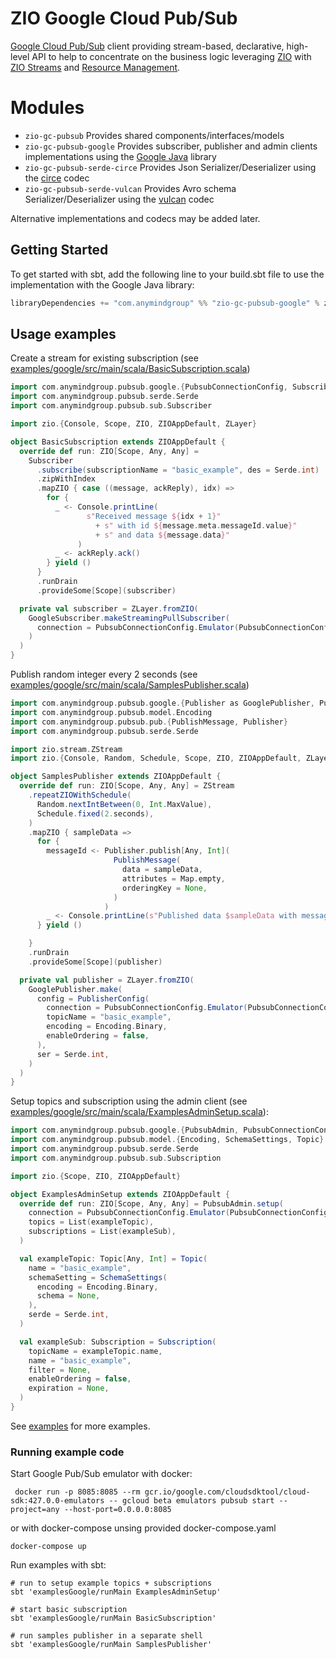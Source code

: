 # ZIO Google Cloud Pub/Sub

[Google Cloud Pub/Sub](https://cloud.google.com/pubsub) client providing stream-based, declarative, high-level API to help to concentrate on the business logic 
leveraging [ZIO](https://zio.dev) with [ZIO Streams](https://zio.dev/reference/stream) and [Resource Management](https://zio.dev/reference/resource).

# Modules
 - `zio-gc-pubsub` Provides shared components/interfaces/models
 - `zio-gc-pubsub-google` Provides subscriber, publisher and admin clients implementations using the [Google Java](https://cloud.google.com/java/docs/reference/google-cloud-pubsub/latest/overview) library
 - `zio-gc-pubsub-serde-circe` Provides Json Serializer/Deserializer using the [circe](https://circe.github.io/circe) codec
 - `zio-gc-pubsub-serde-vulcan` Provides Avro schema Serializer/Deserializer using the [vulcan](https://fd4s.github.io/vulcan) codec

Alternative implementations and codecs may be added later.

## Getting Started

To get started with sbt, add the following line to your build.sbt file to use the implementation with the Google Java library:
```scala
libraryDependencies += "com.anymindgroup" %% "zio-gc-pubsub-google" % zioGcPubsubVersion
```

## Usage examples

Create a stream for existing subscription (see [examples/google/src/main/scala/BasicSubscription.scala](examples/google/src/main/scala/BasicSubscription.scala))
```scala
import com.anymindgroup.pubsub.google.{PubsubConnectionConfig, Subscriber as GoogleSubscriber}
import com.anymindgroup.pubsub.serde.Serde
import com.anymindgroup.pubsub.sub.Subscriber

import zio.{Console, Scope, ZIO, ZIOAppDefault, ZLayer}

object BasicSubscription extends ZIOAppDefault {
  override def run: ZIO[Scope, Any, Any] =
    Subscriber
      .subscribe(subscriptionName = "basic_example", des = Serde.int)
      .zipWithIndex
      .mapZIO { case ((message, ackReply), idx) =>
        for {
          _ <- Console.printLine(
                 s"Received message ${idx + 1}"
                   + s" with id ${message.meta.messageId.value}"
                   + s" and data ${message.data}"
               )
          _ <- ackReply.ack()
        } yield ()
      }
      .runDrain
      .provideSome[Scope](subscriber)

  private val subscriber = ZLayer.fromZIO(
    GoogleSubscriber.makeStreamingPullSubscriber(
      connection = PubsubConnectionConfig.Emulator(PubsubConnectionConfig.GcpProject("any"), "localhost:8085")
    )
  )
}
```

Publish random integer every 2 seconds (see [examples/google/src/main/scala/SamplesPublisher.scala](examples/google/src/main/scala/SamplesPublisher.scala))
```scala
import com.anymindgroup.pubsub.google.{Publisher as GooglePublisher, PublisherConfig, PubsubConnectionConfig}
import com.anymindgroup.pubsub.model.Encoding
import com.anymindgroup.pubsub.pub.{PublishMessage, Publisher}
import com.anymindgroup.pubsub.serde.Serde

import zio.stream.ZStream
import zio.{Console, Random, Schedule, Scope, ZIO, ZIOAppDefault, ZLayer, durationInt}

object SamplesPublisher extends ZIOAppDefault {
  override def run: ZIO[Scope, Any, Any] = ZStream
    .repeatZIOWithSchedule(
      Random.nextIntBetween(0, Int.MaxValue),
      Schedule.fixed(2.seconds),
    )
    .mapZIO { sampleData =>
      for {
        messageId <- Publisher.publish[Any, Int](
                       PublishMessage(
                         data = sampleData,
                         attributes = Map.empty,
                         orderingKey = None,
                       )
                     )
        _ <- Console.printLine(s"Published data $sampleData with message id ${messageId.value}")
      } yield ()

    }
    .runDrain
    .provideSome[Scope](publisher)

  private val publisher = ZLayer.fromZIO(
    GooglePublisher.make(
      config = PublisherConfig(
        connection = PubsubConnectionConfig.Emulator(PubsubConnectionConfig.GcpProject("any"), "localhost:8085"),
        topicName = "basic_example",
        encoding = Encoding.Binary,
        enableOrdering = false,
      ),
      ser = Serde.int,
    )
  )
}
```

Setup topics and subscription using the admin client (see [examples/google/src/main/scala/ExamplesAdminSetup.scala](examples/google/src/main/scala/ExamplesAdminSetup.scala)):
```scala
import com.anymindgroup.pubsub.google.{PubsubAdmin, PubsubConnectionConfig}
import com.anymindgroup.pubsub.model.{Encoding, SchemaSettings, Topic}
import com.anymindgroup.pubsub.serde.Serde
import com.anymindgroup.pubsub.sub.Subscription

import zio.{Scope, ZIO, ZIOAppDefault}

object ExamplesAdminSetup extends ZIOAppDefault {
  override def run: ZIO[Scope, Any, Any] = PubsubAdmin.setup(
    connection = PubsubConnectionConfig.Emulator(PubsubConnectionConfig.GcpProject("any"), "localhost:8085"),
    topics = List(exampleTopic),
    subscriptions = List(exampleSub),
  )

  val exampleTopic: Topic[Any, Int] = Topic(
    name = "basic_example",
    schemaSetting = SchemaSettings(
      encoding = Encoding.Binary,
      schema = None,
    ),
    serde = Serde.int,
  )

  val exampleSub: Subscription = Subscription(
    topicName = exampleTopic.name,
    name = "basic_example",
    filter = None,
    enableOrdering = false,
    expiration = None,
  )
}
```

See [examples](examples/google) for more examples.

### Running example code 
Start Google Pub/Sub emulator with docker:
```shell
 docker run -p 8085:8085 --rm gcr.io/google.com/cloudsdktool/cloud-sdk:427.0.0-emulators -- gcloud beta emulators pubsub start --project=any --host-port=0.0.0.0:8085
```
or with docker-compose unsing provided docker-compose.yaml
```shell
docker-compose up
```

Run examples with sbt:
```shell
# run to setup example topics + subscriptions
sbt 'examplesGoogle/runMain ExamplesAdminSetup'

# start basic subscription
sbt 'examplesGoogle/runMain BasicSubscription'

# run samples publisher in a separate shell
sbt 'examplesGoogle/runMain SamplesPublisher'
```